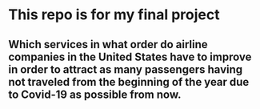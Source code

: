 # This repo is for my final project

## Which services in what order do airline companies in the United States have to improve in order to attract as many passengers having not traveled from the beginning of the year due to Covid-19 as possible from now.
